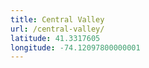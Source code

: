```yaml
---
title: Central Valley
url: /central-valley/
latitude: 41.3317605
longitude: -74.12097800000001
---
```

